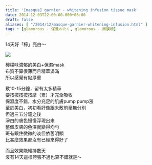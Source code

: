 ```yaml
---
title: '[masque] garnier - whitening infusion tissue mask'
date: 2014-12-03T22:00:00.000+08:00
draft: false
aliases: [ "/2014/12/masque-garnier-whitening-infusion.html" ]
tags : [glamorous - 保養おたく, glamorous - 面膜魂]
---
```


14天好「檸」亮白～  

![](/images/garnierwhitening.jpg)

檸檬味濃郁的美白+保濕mask  
布質不算很薄而且精華滿滿  
所以感覺有點厚重  
  
敷10-15分鐘，留有太多精華  
要按按按按按摩（累）才完全吸收  
保濕度不錯，水分充足的肌膚pump pump漲  
至於美白，初初看好像跟未敷前毫無分別  
但過三五分鐘之後  
淨白的膚色慢慢浮現出來  
整個皮膚的色澤就變得均勻  
斑有跟住微微的淡但依舊明顯  
比甚麼效果都沒有已經來得好了  
  
而且效果能維持數天  
沒有14天這樣誇張不過也算不錯就是～
